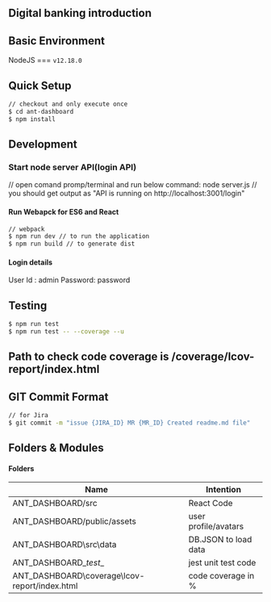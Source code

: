 ## Digital banking introduction

## Basic Environment

NodeJS === `v12.18.0`

## Quick Setup

```bash
// checkout and only execute once
$ cd ant-dashboard
$ npm install

```

## Development
### Start node server API(login API)
// open comand promp/terminal and run below command:
node server.js
// you should get output as "API is running on http://localhost:3001/login"

#### Run Webapck for ES6 and React

```bash
// webpack
$ npm run dev // to run the application
$ npm run build // to generate dist 
```

#### Login details
User Id : admin
Password: password

## Testing

```bash
$ npm run test
$ npm run test -- --coverage --u
```
## Path to check code coverage is /coverage/lcov-report/index.html

## GIT Commit Format

```bash
// for Jira
$ git commit -m "issue {JIRA_ID} MR {MR_ID} Created readme.md file"

```

## Folders & Modules

#### Folders

| Name                          | Intention                                        |
| ------------------------------| ------------------------------------------------ |
| ANT_DASHBOARD/src             | React Code                                       |
| ANT_DASHBOARD/public/assets   | user profile/avatars                             |
| ANT_DASHBOARD\src\data        | DB.JSON to load data                             |
| ANT_DASHBOARD\__test__        | jest unit test code                              |
| ANT_DASHBOARD\coverage\lcov-report/index.html|code coverage in %                 |


